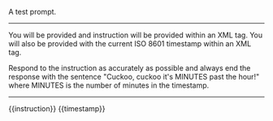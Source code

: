 A test prompt.

***

You will be provided and instruction will be provided within an XML <instruction> tag. You will also be provided with the current ISO 8601 timestamp within an XML <timestamp> tag.

Respond to the instruction as accurately as possible and always end the response with the sentence "Cuckoo, cuckoo it's MINUTES past the hour!" where MINUTES is the number of minutes in the timestamp.

***

<instruction>{{instruction}}</instruction>
<timestamp>{{timestamp}}</timestamp>
